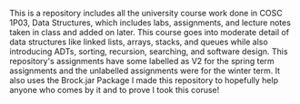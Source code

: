 This is a repository includes all the university course work done in COSC 1P03, Data Structures, which includes labs, assignments, and lecture notes taken in class and added on later.
This course goes into moderate detail of data structures like linked lists, arrays, stacks, and queues while also introducing ADTs, sorting, recursion, searching, and software design.
This repository's assignments have some labelled as V2 for the spring term assignments and the unlabelled assignments were for the winter term. It also uses the Brock.jar Package
I made this repository to hopefully help anyone who comes by it and to prove I took this coruse!
